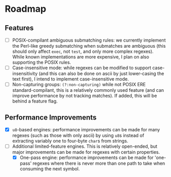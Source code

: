 # Roadmap

## Features

-   [ ] POSIX-compilant ambiguous submatching rules: we currently implement the Perl-like greedy submatching when submatches are ambiguous (this should only affect `exec`, not `test`, and only more complex regexes). While known implementations are more expensive, I plan on also supporting the POSIX rules.
-   [ ] Case-insensitive mode: while regexes can be modified to support case-insensitivity (and this can also be done on ascii by just lower-casing the text first), I intend to implement case-insensitive mode.
-   [ ] Non-capturing groups: `(?:non-capturing)` while not POSIX ERE standard-compilant, this is a relatively commonly used feature (and can improve performance by not tracking matches). If added, this will be behind a feature flag.

## Performance Improvements

-   [x] `u8`-based engines: performance improvements can be made for many regexes (such as those with only ascii) by using `u8`s instead of extracting variably one to four-byte `char`s from strings.
-   [ ] Additional limited-feature engines. This is relatively open-ended, but major improvements can be made for regexes with certain properties.
    -   [x] One-pass engine: performance improvements can be made for 'one-pass' regexes where there is never more than one path to take when consuming the next symbol.
